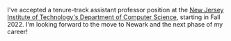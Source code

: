 ---
---

I've accepted a tenure-track assistant professor position at
the [New Jersey Institute of Technology's Department of Computer
Science](https://cs.njit.edu/), starting in Fall 2022.
I'm looking forward to the move to Newark and the next phase of my
career!